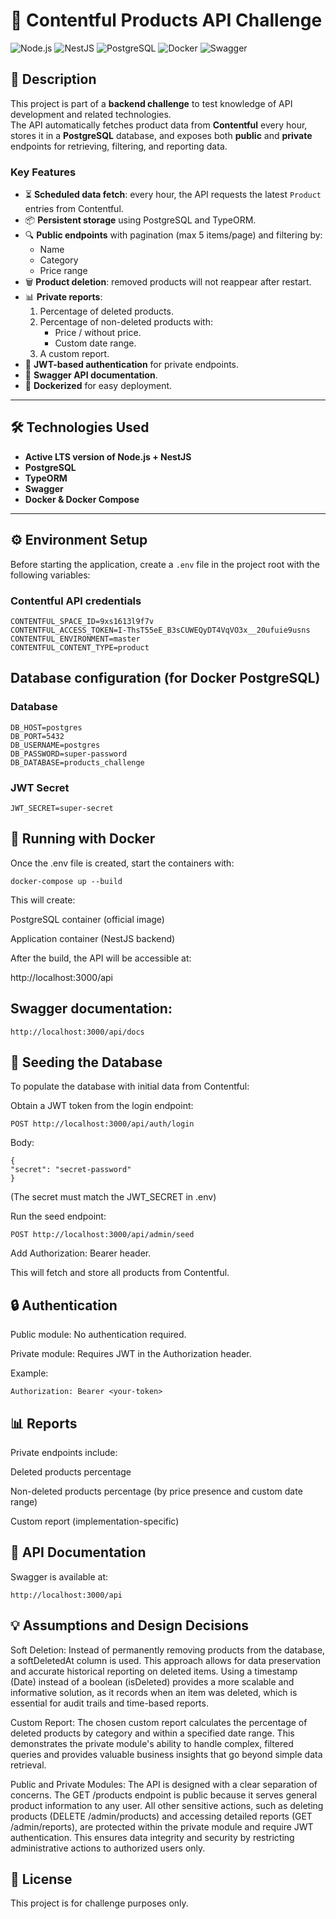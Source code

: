 # 🚀 Contentful Products API Challenge

![Node.js](https://img.shields.io/badge/Node.js-Active%20LTS-green)
![NestJS](https://img.shields.io/badge/NestJS-Framework-red)
![PostgreSQL](https://img.shields.io/badge/PostgreSQL-Database-blue)
![Docker](https://img.shields.io/badge/Docker-Ready-blue)
![Swagger](https://img.shields.io/badge/Swagger-API%20Docs-brightgreen)

## 📌 Description

This project is part of a **backend challenge** to test knowledge of API development and related technologies.  
The API automatically fetches product data from **Contentful** every hour, stores it in a **PostgreSQL** database, and exposes both **public** and **private** endpoints for retrieving, filtering, and reporting data.

### Key Features

- ⏳ **Scheduled data fetch**: every hour, the API requests the latest `Product` entries from Contentful.
- 📦 **Persistent storage** using PostgreSQL and TypeORM.
- 🔍 **Public endpoints** with pagination (max 5 items/page) and filtering by:
  - Name
  - Category
  - Price range
- 🗑 **Product deletion**: removed products will not reappear after restart.
- 📊 **Private reports**:
  1. Percentage of deleted products.
  2. Percentage of non-deleted products with:
     - Price / without price.
     - Custom date range.
  3. A custom report.
- 🔐 **JWT-based authentication** for private endpoints.
- 📜 **Swagger API documentation**.
- 🐳 **Dockerized** for easy deployment.

---

## 🛠 Technologies Used

- **Active LTS version of Node.js + NestJS**
- **PostgreSQL**
- **TypeORM**
- **Swagger**
- **Docker & Docker Compose**

---

## ⚙️ Environment Setup

Before starting the application, create a `.env` file in the project root with the following variables:

### Contentful API credentials

```env
CONTENTFUL_SPACE_ID=9xs1613l9f7v
CONTENTFUL_ACCESS_TOKEN=I-ThsT55eE_B3sCUWEQyDT4VqVO3x__20ufuie9usns
CONTENTFUL_ENVIRONMENT=master
CONTENTFUL_CONTENT_TYPE=product
```

## Database configuration (for Docker PostgreSQL)

### Database

```env
DB_HOST=postgres
DB_PORT=5432
DB_USERNAME=postgres
DB_PASSWORD=super-password
DB_DATABASE=products_challenge
```

### JWT Secret

```env
JWT_SECRET=super-secret
```

## 🐳 Running with Docker

Once the .env file is created, start the containers with:

```env
docker-compose up --build
```

This will create:

PostgreSQL container (official image)

Application container (NestJS backend)

After the build, the API will be accessible at:

http://localhost:3000/api

## Swagger documentation:

```env
http://localhost:3000/api/docs
```

## 🌱 Seeding the Database

To populate the database with initial data from Contentful:

Obtain a JWT token from the login endpoint:

```env
POST http://localhost:3000/api/auth/login
```

Body:

```env
{
"secret": "secret-password"
}
```

(The secret must match the JWT_SECRET in .env)

Run the seed endpoint:

```env
POST http://localhost:3000/api/admin/seed
```

Add Authorization: Bearer <your-token> header.

This will fetch and store all products from Contentful.

## 🔒 Authentication

Public module: No authentication required.

Private module: Requires JWT in the Authorization header.

Example:

```env
Authorization: Bearer <your-token>
```

## 📊 Reports

Private endpoints include:

Deleted products percentage

Non-deleted products percentage (by price presence and custom date range)

Custom report (implementation-specific)

## 📄 API Documentation

Swagger is available at:

```env
http://localhost:3000/api
```

## 💡 Assumptions and Design Decisions

Soft Deletion: Instead of permanently removing products from the database, a softDeletedAt column is used. This approach allows for data preservation and accurate historical reporting on deleted items. Using a timestamp (Date) instead of a boolean (isDeleted) provides a more scalable and informative solution, as it records when an item was deleted, which is essential for audit trails and time-based reports.

Custom Report: The chosen custom report calculates the percentage of deleted products by category and within a specified date range. This demonstrates the private module's ability to handle complex, filtered queries and provides valuable business insights that go beyond simple data retrieval.

Public and Private Modules: The API is designed with a clear separation of concerns. The GET /products endpoint is public because it serves general product information to any user. All other sensitive actions, such as deleting products (DELETE /admin/products) and accessing detailed reports (GET /admin/reports), are protected within the private module and require JWT authentication. This ensures data integrity and security by restricting administrative actions to authorized users only.

## 📜 License

This project is for challenge purposes only.

